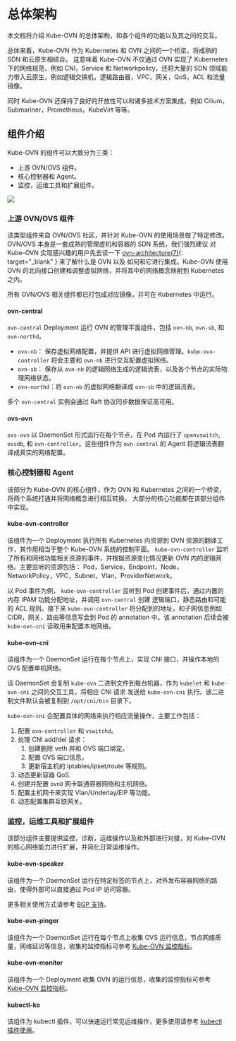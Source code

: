 # 总体架构

本文档将介绍 Kube-OVN 的总体架构，和各个组件的功能以及其之间的交互。

总体来看，Kube-OVN 作为 Kubernetes 和 OVN 之间的一个桥梁，将成熟的 SDN 和云原生相结合。
这意味着 Kube-OVN 不仅通过 OVN 实现了 Kubernetes 下的网络规范，例如 CNI，Service 和 Networkpolicy，还将大量的 SDN
领域能力带入云原生，例如逻辑交换机，逻辑路由器，VPC，网关，QoS，ACL 和流量镜像。

同时 Kube-OVN 还保持了良好的开放性可以和诸多技术方案集成，例如 Cilium，Submariner，Prometheus，KubeVirt 等等。

## 组件介绍

Kube-OVN 的组件可以大致分为三类：

* 上游 OVN/OVS 组件。
* 核心控制器和 Agent。
* 监控，运维工具和扩展组件。

![](../static/architecture.png)

### 上游 OVN/OVS 组件

该类型组件来自 OVN/OVS 社区，并针对 Kube-OVN 的使用场景做了特定修改。 OVN/OVS 本身是一套成熟的管理虚机和容器的 SDN 系统，我们强烈建议
对 Kube-OVN 实现感兴趣的用户先去读一下 [ovn-architecture(7)](https://www.mankier.com/7/ovn-architecture){: target="_blank" } 来了解什么是 OVN 以及
如何和它进行集成。Kube-OVN 使用 OVN 的北向接口创建和调整虚拟网络，并将其中的网络概念映射到 Kubernetes 之内。

所有 OVN/OVS 相关组件都已打包成对应镜像，并可在 Kubernetes 中运行。

#### ovn-central

`ovn-central` Deployment 运行 OVN 的管理平面组件，包括 `ovn-nb`, `ovn-sb`, 和 `ovn-northd`。

* `ovn-nb`： 保存虚拟网络配置，并提供 API 进行虚拟网络管理。`kube-ovn-controller` 将会主要和 `ovn-nb` 进行交互配置虚拟网络。
* `ovn-sb`： 保存从 `ovn-nb` 的逻辑网络生成的逻辑流表，以及各个节点的实际物理网络状态。
* `ovn-northd`：将 `ovn-nb` 的虚拟网络翻译成 `ovn-sb` 中的逻辑流表。

多个 `ovn-central` 实例会通过 Raft 协议同步数据保证高可用。

#### ovs-ovn

`ovs-ovn` 以 DaemonSet 形式运行在每个节点，在 Pod 内运行了 `openvswitch`, `ovsdb`, 和 `ovn-controller`。这些组件作为 `ovn-central`
的 Agent 将逻辑流表翻译成真实的网络配置。

### 核心控制器和 Agent

该部分为 Kube-OVN 的核心组件，作为 OVN 和 Kubernetes 之间的一个桥梁，将两个系统打通并将网络概念进行相互转换。
大部分的核心功能都在该部分组件中实现。

#### kube-ovn-controller

该组件为一个 Deployment 执行所有 Kubernetes 内资源到 OVN 资源的翻译工作，其作用相当于整个 Kube-OVN 系统的控制平面。
`kube-ovn-controller` 监听了所有和网络功能相关资源的事件，并根据资源变化情况更新 OVN 内的逻辑网络。主要监听的资源包括：
Pod，Service，Endpoint，Node，NetworkPolicy，VPC，Subnet，Vlan，ProviderNetwork。

以 Pod 事件为例， `kube-ovn-controller` 监听到 Pod 创建事件后，通过内置的内存 IPAM 功能分配地址，并调用 `ovn-central` 创建
逻辑端口，静态路由和可能的 ACL 规则。接下来 `kube-ovn-controller` 将分配到的地址，和子网信息例如 CIDR，网关，路由等信息写会到 Pod
的 annotation 中。该 annotation 后续会被 `kube-ovn-cni` 读取用来配置本地网络。

#### kube-ovn-cni

该组件为一个 DaemonSet 运行在每个节点上，实现 CNI 接口，并操作本地的 OVS 配置单机网络。

该 DaemonSet 会复制 `kube-ovn` 二进制文件到每台机器，作为 `kubelet` 和 `kube-ovn-cni` 之间的交互工具，将相应 CNI 请求
发送给 `kube-ovn-cni` 执行。该二进制文件默认会被复制到 `/opt/cni/bin` 目录下。

`kube-ovn-cni` 会配置具体的网络来执行相应流量操作，主要工作包括：

1. 配置 `ovn-controller` 和 `vswitchd`。
2. 处理 CNI add/del 请求：
    1. 创建删除 veth 并和 OVS 端口绑定。
    2. 配置 OVS 端口信息。
    3. 更新宿主机的 iptables/ipset/route 等规则。
3. 动态更新容器 QoS.
4. 创建并配置 `ovn0` 网卡联通容器网络和主机网络。
5. 配置主机网卡来实现 Vlan/Underlay/EIP 等功能。
6. 动态配置集群互联网关。

### 监控，运维工具和扩展组件

该部分组件主要提供监控，诊断，运维操作以及和外部进行对接，对 Kube-OVN 的核心网络能力进行扩展，并简化日常运维操作。

#### kube-ovn-speaker

该组件为一个 DaemonSet 运行在特定标签的节点上，对外发布容器网络的路由，使得外部可以直接通过 Pod IP 访问容器。

更多相关使用方式请参考 [BGP 支持](../advance/with-bgp.md)。

#### kube-ovn-pinger

该组件为一个 DaemonSet 运行在每个节点上收集 OVS 运行信息，节点网络质量，网络延迟等信息，收集的监控指标可参考 [Kube-OVN 监控指标](./metrics.md)。

#### kube-ovn-monitor

该组件为一个 Deployment 收集 OVN 的运行信息，收集的监控指标可参考 [Kube-OVN 监控指标](./metrics.md)。

#### kubectl-ko

该组件为 kubectl 插件，可以快速运行常见运维操作，更多使用请参考 [kubectl 插件使用](../ops/kubectl-ko.md)。
